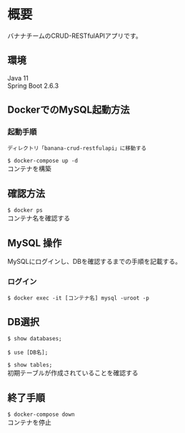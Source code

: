 # 概要
バナナチームのCRUD-RESTfulAPIアプリです。

## 環境
Java 11  
Spring Boot 2.6.3

## DockerでのMySQL起動方法

### 起動手順
`ディレクトリ「banana-crud-restfulapi」に移動する`  

`$ docker-compose up -d`  
コンテナを構築

## 確認方法
`$ docker ps`  
コンテナ名を確認する

## MySQL 操作
MySQLにログインし、DBを確認するまでの手順を記載する。

### ログイン
`$ docker exec -it [コンテナ名] mysql -uroot -p`  

## DB選択
`$ show databases;`

`$ use [DB名];`

`$ show tables;`  
初期テーブルが作成されていることを確認する

## 終了手順
`$ docker-compose down`  
コンテナを停止
